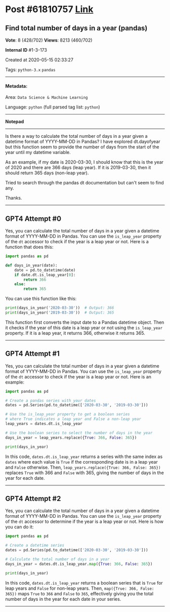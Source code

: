 
# Post \#61810757 [Link](https://stackoverflow.com/questions/61810757/)

## Find total number of days in a year (pandas)

**Vote**: 8 (428/702) **Views**: 8213 (460/702) 

**Internal ID** \#1-3-173

Created at 2020-05-15 02:33:27

Tags: `python-3.x` `pandas`

----------

#### Metadata:

Area: `Data Science & Machine Learning`

Language: `python` (full parsed tag list: `python`)

----------

**Notepad**


----------

Is there a way to calculate the total number of days in a year given a datetime format of YYYY-MM-DD in Pandas? I have explored dt.dayofyear but this function seem to provide the number of days from the start of the year until my datetime variable.

As an example, if my date is 2020-03-30, I should know that this is the year of 2020 and there are 366 days (leap year). If it is 2019-03-30, then it should return 365 days (non-leap year).

Tried to search through the pandas dt documentation but can't seem to find any.

Thanks.


----------
        
## GPT4 Attempt \#0

Yes, you can calculate the total number of days in a year given a datetime format of YYYY-MM-DD in Pandas. You can use the `is_leap_year` property of the `dt` accessor to check if the year is a leap year or not. Here is a function that does this:

```python
import pandas as pd

def days_in_year(date):
    date = pd.to_datetime(date)
    if date.dt.is_leap_year[0]:
        return 366
    else:
        return 365
```

You can use this function like this:

```python
print(days_in_year('2020-03-30'))  # Output: 366
print(days_in_year('2019-03-30'))  # Output: 365
```

This function first converts the input date to a Pandas datetime object. Then it checks if the year of this date is a leap year or not using the `is_leap_year` property. If it is a leap year, it returns 366, otherwise it returns 365.

--------

## GPT4 Attempt \#1

Yes, you can calculate the total number of days in a year given a datetime format of YYYY-MM-DD in Pandas. You can use the `is_leap_year` property of the `dt` accessor to check if the year is a leap year or not. Here is an example:

```python
import pandas as pd

# Create a pandas series with your dates
dates = pd.Series(pd.to_datetime(['2020-03-30', '2019-03-30']))

# Use the is_leap_year property to get a boolean series
# where True indicates a leap year and False a non-leap year
leap_years = dates.dt.is_leap_year

# Use the boolean series to select the number of days in the year
days_in_year = leap_years.replace({True: 366, False: 365})

print(days_in_year)
```

In this code, `dates.dt.is_leap_year` returns a series with the same index as `dates` where each value is `True` if the corresponding date is in a leap year and `False` otherwise. Then, `leap_years.replace({True: 366, False: 365})` replaces `True` with 366 and `False` with 365, giving the number of days in the year for each date.

--------

## GPT4 Attempt \#2

Yes, you can calculate the total number of days in a year given a datetime format of YYYY-MM-DD in Pandas. You can use the `is_leap_year` property of the `dt` accessor to determine if the year is a leap year or not. Here is how you can do it:

```python
import pandas as pd

# Create a datetime series
dates = pd.Series(pd.to_datetime(['2020-03-30', '2019-03-30']))

# Calculate the total number of days in a year
days_in_year = dates.dt.is_leap_year.map({True: 366, False: 365})

print(days_in_year)
```

In this code, `dates.dt.is_leap_year` returns a boolean series that is `True` for leap years and `False` for non-leap years. Then, `map({True: 366, False: 365})` maps `True` to `366` and `False` to `365`, effectively giving you the total number of days in the year for each date in your series.

--------
